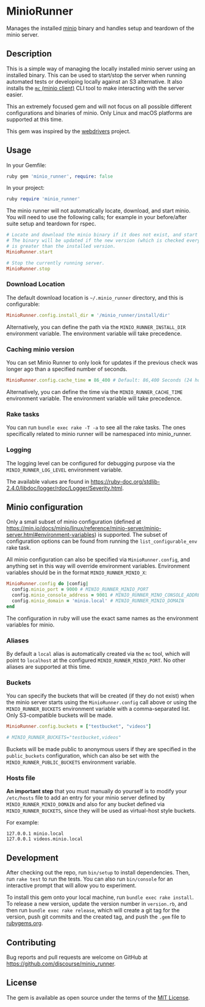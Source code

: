 # MinioRunner

Manages the installed [minio](https://min.io/) binary and handles setup and
teardown of the minio server.

## Description

This is a simple way of managing the locally installed minio server using an
installed binary. This can be used to start/stop the server when running
automated tests or developing locally against an S3 alternative. It also
installs the [`mc` (minio client)](https://min.io/docs/minio/linux/reference/minio-mc.html) CLI
tool to make interacting with the server easier.

This an extremely focused gem and will not focus on all possible different
configurations and binaries of minio. Only Linux and macOS platforms are
supported at this time.

This gem was inspired by the [webdrivers](https://github.com/titusfortner/webdrivers)
project.

## Usage

In your Gemfile:

```ruby
ruby gem 'minio_runner', require: false
```

In your project:

```ruby
ruby require 'minio_runner'
```

The minio runner will not automatically locate, download, and start minio. You
will need to use the following calls; for example in your before/after suite
setup and teardown for rspec.

```ruby
# Locate and download the minio binary if it does not exist, and start the server with provided configuration.
# The binary will be updated if the new version (which is checked every time `MinioRunner.cache_time` expires)
# is greater than the installed version.
MinioRunner.start

# Stop the currently running server.
MinioRunner.stop
```

### Download Location

The default download location is `~/.minio_runner` directory, and this is configurable:

 ```ruby
MinioRunner.config.install_dir = '/minio_runner/install/dir'
```

Alternatively, you can define the path via the `MINIO_RUNNER_INSTALL_DIR` environment variable.
The environment variable will take precedence.

### Caching minio version

You can set Minio Runner to only look for updates if the previous check
was longer ago than a specified number of seconds.

```ruby
MinioRunner.config.cache_time = 86_400 # Default: 86,400 Seconds (24 hours)
```

Alternatively, you can define the time via the `MINIO_RUNNER_CACHE_TIME` environment variable.
The environment variable will take precedence.

### Rake tasks

You can run `bundle exec rake -T -a` to see all the rake tasks. The ones specifically related to
minio runner will be namespaced into minio_runner. 

### Logging

The logging level can be configured for debugging purpose via the `MINIO_RUNNER_LOG_LEVEL` environment variable.

The available values are found in https://ruby-doc.org/stdlib-2.4.0/libdoc/logger/rdoc/Logger/Severity.html.

## Minio configuration

Only a small subset of minio configuration (defined at https://min.io/docs/minio/linux/reference/minio-server/minio-server.html#environment-variables)
is supported. The subset of configuration options can be found from running the `list_configurable_env`
rake task.

All minio configuration can also be specified via `MinioRunner.config`, and anything
set in this way will override environment variables. Environment variables should
be in the format `MINIO_RUNNER_MINIO_X`:

```ruby
MinioRunner.config do |config|
  config.minio_port = 9000 # MINIO_RUNNER_MINIO_PORT
  config.minio_console_address = 9001 # MINIO_RUNNER_MINO_CONSOLE_ADDRESS
  config.minio_domain = 'minio.local' # MINIO_RUNNER_MINIO_DOMAIN
end
```

The configuration in ruby will use the exact same names as the environment
variables for minio.

### Aliases

By default a `local` alias is automatically created via the `mc` tool, which will point
to `localhost` at the configured `MINIO_RUNNER_MINIO_PORT`. No other aliases are supported
at this time.

### Buckets

You can specify the buckets that will be created (if they do not exist) when the minio server
starts using the `MinioRunner.config` call above or using the `MINIO_RUNNER_BUCKETS` environment
variable with a comma-separated list. Only S3-compatible buckets will be made.

```ruby
MinioRunner.config.buckets = ["testbucket", "videos"]

# MINIO_RUNNER_BUCKETS="testbucket,videos"
```

Buckets will be made public to anonymous users if they are specified in the `public_buckets` configuration,
which can also be set with the `MINIO_RUNNER_PUBLIC_BUCKETS` environment variable.

### Hosts file

**An important step** that you must manually do yourself is to modify your `/etc/hosts` file to add an
entry for your minio server defined by `MINIO_RUNNER_MINIO_DOMAIN` and also for any bucket defined
via `MINIO_RUNNER_BUCKETS`, since they will be used as virtual-host style buckets.

For example:

```
127.0.0.1 minio.local
127.0.0.1 videos.minio.local
```

## Development

After checking out the repo, run `bin/setup` to install dependencies. Then, run `rake test` to run the tests. You can also run `bin/console` for an interactive prompt that will allow you to experiment.

To install this gem onto your local machine, run `bundle exec rake install`. To release a new version, update the version number in `version.rb`, and then run `bundle exec rake release`, which will create a git tag for the version, push git commits and the created tag, and push the `.gem` file to [rubygems.org](https://rubygems.org).

## Contributing

Bug reports and pull requests are welcome on GitHub at https://github.com/discourse/minio_runner.

## License

The gem is available as open source under the terms of the [MIT License](https://opensource.org/licenses/MIT).
